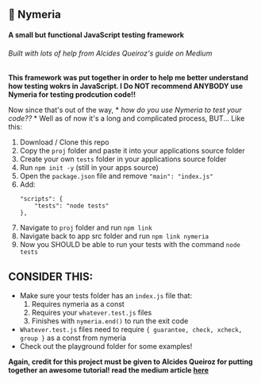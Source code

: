 ## :wolf: Nymeria
#### A small but functional JavaScript testing framework

###### Built with lots of help from Alcides Queiroz's guide on Medium

**This framework was put together in order to help me better understand how testing wokrs in JavaScript. I Do NOT recommend ANYBODY use Nymeria for testing prodcution code!!**

Now since that's out of the way, * *how do you use Nymeria to test your code??* *
Well as of now it's a long and complicated process, BUT... Like this:

1. Download / Clone this repo
2. Copy the `proj` folder and paste it into your applications source folder
3. Create your own `tests` folder in your applications source folder
4. Run `npm init -y` (still in your apps source)
5. Open the `package.json` file and remove `"main": "index.js"`
6. Add:
    ```
    "scripts": {
        "tests": "node tests"
    },
    ```
7. Navigate to `proj` folder and run `npm link`
8. Navigate back to app src folder and run `npm link nymeria`
9. Now you SHOULD be able to run your tests with the command `node tests`

## CONSIDER THIS: ##

- Make sure your tests folder has an `index.js` file that:
    1. Requires nymeria as a const
    2. Requires your `whatever.test.js` files
    3. Finishes with `nymeria.end()` to run the exit code
- `Whatever.test.js` files need to require `{ guarantee, check, xcheck, group }` as a const from nymeria
- Check out the playground folder for some examples!

**Again, credit for this project must be given to Alcides Queiroz for putting together an awesome tutorial! read the medium article [here](https://medium.freecodecamp.org/learnbydiy-how-to-create-a-javascript-unit-testing-framework-from-scratch-c94e0ba1c57a)**
